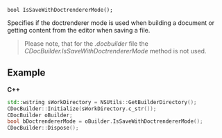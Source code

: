 `bool IsSaveWithDoctrendererMode();`

Specifies if the doctrenderer mode is used when building a document or getting content from the editor when saving a file.

> Please note, that for the *.docbuilder* file the *CDocBuilder.IsSaveWithDoctrendererMode* method is not used.

## Example

**C++**

```cpp
std::wstring sWorkDirectory = NSUtils::GetBuilderDirectory();
CDocBuilder::Initialize(sWorkDirectory.c_str());
CDocBuilder oBuilder;
bool bDoctrendererMode = oBuilder.IsSaveWithDoctrendererMode();
CDocBuilder::Dispose();
```

